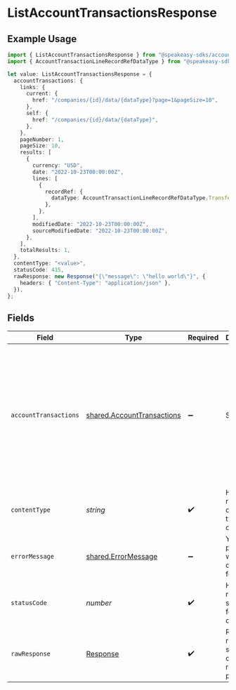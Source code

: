 # ListAccountTransactionsResponse

## Example Usage

```typescript
import { ListAccountTransactionsResponse } from "@speakeasy-sdks/accounting/sdk/models/operations";
import { AccountTransactionLineRecordRefDataType } from "@speakeasy-sdks/accounting/sdk/models/shared";

let value: ListAccountTransactionsResponse = {
  accountTransactions: {
    links: {
      current: {
        href: "/companies/{id}/data/{dataType}?page=1&pageSize=10",
      },
      self: {
        href: "/companies/{id}/data/{dataType}",
      },
    },
    pageNumber: 1,
    pageSize: 10,
    results: [
      {
        currency: "USD",
        date: "2022-10-23T00:00:00Z",
        lines: [
          {
            recordRef: {
              dataType: AccountTransactionLineRecordRefDataType.Transfers,
            },
          },
        ],
        modifiedDate: "2022-10-23T00:00:00Z",
        sourceModifiedDate: "2022-10-23T00:00:00Z",
      },
    ],
    totalResults: 1,
  },
  contentType: "<value>",
  statusCode: 415,
  rawResponse: new Response("{\"message\": \"hello world\"}", {
    headers: { "Content-Type": "application/json" },
  }),
};
```

## Fields

| Field                                                                                                                                                                                                         | Type                                                                                                                                                                                                          | Required                                                                                                                                                                                                      | Description                                                                                                                                                                                                   | Example                                                                                                                                                                                                       |
| ------------------------------------------------------------------------------------------------------------------------------------------------------------------------------------------------------------- | ------------------------------------------------------------------------------------------------------------------------------------------------------------------------------------------------------------- | ------------------------------------------------------------------------------------------------------------------------------------------------------------------------------------------------------------- | ------------------------------------------------------------------------------------------------------------------------------------------------------------------------------------------------------------- | ------------------------------------------------------------------------------------------------------------------------------------------------------------------------------------------------------------- |
| `accountTransactions`                                                                                                                                                                                         | [shared.AccountTransactions](../../../sdk/models/shared/accounttransactions.md)                                                                                                                               | :heavy_minus_sign:                                                                                                                                                                                            | Success                                                                                                                                                                                                       | {<br/>"pageNumber": 1,<br/>"pageSize": 10,<br/>"totalResults": 1,<br/>"_links": {<br/>"self": {<br/>"href": "/companies/{id}/data/{dataType}"<br/>},<br/>"current": {<br/>"href": "/companies/{id}/data/{dataType}?page=1\u0026pageSize=10"<br/>}<br/>}<br/>} |
| `contentType`                                                                                                                                                                                                 | *string*                                                                                                                                                                                                      | :heavy_check_mark:                                                                                                                                                                                            | HTTP response content type for this operation                                                                                                                                                                 |                                                                                                                                                                                                               |
| `errorMessage`                                                                                                                                                                                                | [shared.ErrorMessage](../../../sdk/models/shared/errormessage.md)                                                                                                                                             | :heavy_minus_sign:                                                                                                                                                                                            | Your `query` parameter was not correctly formed                                                                                                                                                               |                                                                                                                                                                                                               |
| `statusCode`                                                                                                                                                                                                  | *number*                                                                                                                                                                                                      | :heavy_check_mark:                                                                                                                                                                                            | HTTP response status code for this operation                                                                                                                                                                  |                                                                                                                                                                                                               |
| `rawResponse`                                                                                                                                                                                                 | [Response](https://developer.mozilla.org/en-US/docs/Web/API/Response)                                                                                                                                         | :heavy_check_mark:                                                                                                                                                                                            | Raw HTTP response; suitable for custom response parsing                                                                                                                                                       |                                                                                                                                                                                                               |